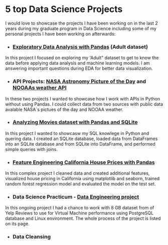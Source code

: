 # 5 top Data Science Projects 

I would love to showcase the projects I have been working on in the last 2 years during my graduate program in Data Science including some of my personal projects I have been working on afterwards:

* ### [Exploratory Data Analysis with Pandas](https://github.com/AATopp/AllaT_Portfolio_Data_Scientist/blob/main/Pandas%20Projects/Exploratory%20Data%20Analysis%20with%20Adult%20data%20set/Adult%20EDA%20in%20Pandas.ipynb) (Adult dataset)
In this project I focused on exploring my 'Adult" dataset to get to know the data before applying data analysis and machine learning models. I am answering important questions during EDA for better data visualization.  
* ### API Projects: [NASA Astronomy Picture of the Day](https://github.com/AATopp/AllaT_Portfolio_Data_Scientist/blob/main/Data%20Wrangling%20in%20Python/NASA%20Astronomy%20Picture%20of%20the%20Day%20(APOD).ipynb) and [NOOAAs weather API](https://github.com/AATopp/AllaT_Portfolio_Data_Scientist/blob/main/Data%20Wrangling%20in%20Python/NOAAs%20weather%20API.ipynb) 
In these two projects I wanted to showcase how I work with APIs in Python without using Pandas. I could collect data from two sources with public data avalable NASA`s pictues of the day and NOOAA weather. 
* ### [Analyzing Movies dataset with Pandas and SQLite](https://github.com/AATopp/AllaT_Portfolio_Data_Scientist/blob/main/SQL%20Projects/Movies%20Analysis%20with%20Pandas%20and%20SQLite.ipynb)
In this project I wanted to showcasw my SQL knowlege in Python and quering data. I created an SQLite database, loaded data from DataFrames into an SQLite database and from SQLite into DataFrame, and performed simple queries with joins.
* ### [Feature Engineering California House Prices with Pandas](https://github.com/AATopp/AllaT_Portfolio_Data_Scientist/blob/main/Pandas%20Projects/California%20House%20Prices%20with%20Pandas/California%20House%20Prices%20with%20Pandas.ipynb) 
In this complex project I cleaned data and created additional features, visualized house pricing in California using matplotlib and seaborn, trained random forest regression model and evaluated the model on the test set.
* ### Data Science Practicum - [Data Engineering project](https://github.com/AATopp/AllaT_Portfolio_Data_Scientist/tree/main/Cloud%20Project%20Capstone%20Regis)
In this ongoing project I had a chance to work with 8 GB dataset from of Yelp Reviews to use for Virtual Machine performance using PostgreSQL database and Linux environment. The whole process of the project is listed on its page. 
* ### Data Cleansing


